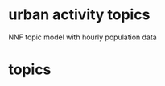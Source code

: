 urban activity topics
==============================

NNF topic model with hourly population data

# topics


